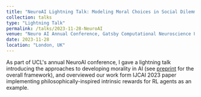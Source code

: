 ```yaml
---
title: "NeuroAI Lightning Talk: Modeling Moral Choices in Social Dilemmas with Multi-Agent Reinforcement Learning"
collection: talks
type: "Lightning Talk"
permalink: /talks/2023-11-28-NeuroAI
venue: "Neuro AI Annual Conference, Gatsby Computational Neuroscience Unit, University College London"
date: 2023-11-28 
location: "London, UK"
---
```


As part of UCL's annual NeuroAI conference, I gave a lightning talk introducing the approaches to developing morality in AI (see [preprint](https://arxiv.org/abs/2312.01818) for the overall framework), and overviewed our work form IJCAI 2023 paper implementing philosophically-inspired intrinsic rewards for RL agents as an example.  

 
